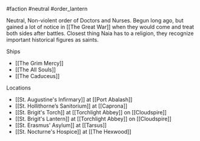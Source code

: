 #faction #neutral #order_lantern

Neutral, Non-violent order of Doctors and Nurses.  Begun long ago, but gained a lot of notice in [[The Great War]] when they would come and treat both sides after battles.  Closest thing Naia has to a religion, they recognize important historical figures as saints.

Ships
- [[The Grim Mercy]]
- [[The All Souls]]
- [[The Caduceus]]

Locations
- [[St. Augustine's Infirmary]] at [[Port Abalash]]
- [[St. Hollithorne’s Sanitorium]] at [[Caprona]]
- [[St. Brigit's Torch]] at [[Torchlight Abbey]] on [[Cloudspire]] 
- [[St. Brigit's Lantern]] at [[Torchlight Abbey]] on [[Cloudspire]]
- [[St. Erasmus' Asylum]] at [[Tarsus]]
- [[St. Nocturne's Hospice]] at [[The Hexwood]]

